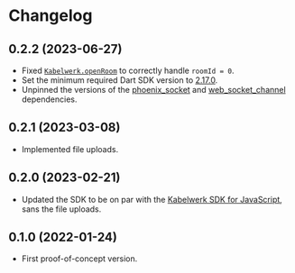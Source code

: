 # Changelog


## 0.2.2 (2023-06-27)

- Fixed [`Kabelwerk.openRoom`](https://pub.dev/documentation/kabelwerk/latest/kabelwerk/Kabelwerk/openRoom.html) to correctly handle `roomId = 0`.
- Set the minimum required Dart SDK version to [2.17.0](https://dart.dev/guides/language/evolution#dart-217).
- Unpinned the versions of the [phoenix_socket](https://pub.dev/packages/phoenix_socket) and [web_socket_channel](https://pub.dev/packages/web_socket_channel) dependencies.


## 0.2.1 (2023-03-08)

- Implemented file uploads.


## 0.2.0 (2023-02-21)

- Updated the SDK to be on par with the [Kabelwerk SDK for JavaScript](https://docs.kabelwerk.io/js/), sans the file uploads.


## 0.1.0 (2022-01-24)

- First proof-of-concept version.
